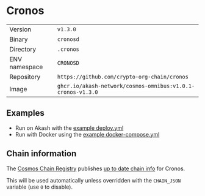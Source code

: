 # Cronos

| | |
|---|---|
|Version|`v1.3.0`|
|Binary|`cronosd`|
|Directory|`.cronos`|
|ENV namespace|`CRONOSD`|
|Repository|`https://github.com/crypto-org-chain/cronos`|
|Image|`ghcr.io/akash-network/cosmos-omnibus:v1.0.1-cronos-v1.3.0`|

## Examples

- Run on Akash with the [example deploy.yml](./deploy.yml)
- Run with Docker using the [example docker-compose.yml](./docker-compose.yml)

## Chain information

The [Cosmos Chain Registry](https://github.com/cosmos/chain-registry) publishes [up to date chain info](https://raw.githubusercontent.com/cosmos/chain-registry/master/cronos/chain.json) for Cronos.

This will be used automatically unless overridden with the `CHAIN_JSON` variable (use `0` to disable).
